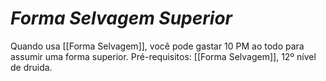 # *Forma Selvagem Superior*

Quando usa [[Forma Selvagem]], você pode gastar 10 PM ao todo para assumir uma forma superior. Pré-requisitos: [[Forma Selvagem]], 12º nível de druida.